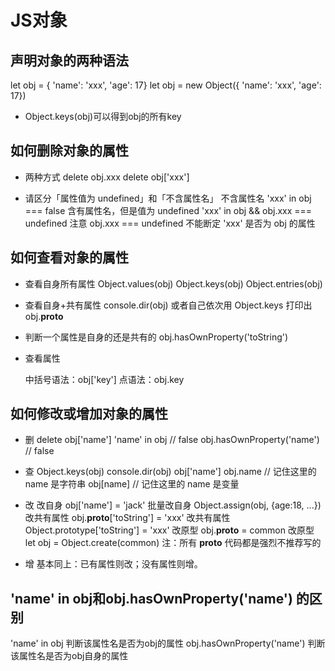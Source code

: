 # JS对象

## 声明对象的两种语法

let obj = { 'name': 'xxx', 'age': 17}
let obj = new Object({ 'name': 'xxx', 'age': 17})

* Object.keys(obj)可以得到obj的所有key

## 如何删除对象的属性

* 两种方式
  delete obj.xxx
  delete obj['xxx']

* 请区分「属性值为 undefined」和「不含属性名」
  不含属性名   'xxx' in obj === false
  含有属性名，但是值为 undefined  'xxx' in obj && obj.xxx === undefined
  注意 obj.xxx === undefined  不能断定 'xxx' 是否为 obj 的属性

## 如何查看对象的属性

* 查看自身所有属性
  Object.values(obj)
  Object.keys(obj)
  Object.entries(obj)
  
* 查看自身+共有属性
  console.dir(obj)
  或者自己依次用 Object.keys 打印出 obj.__proto__

* 判断一个属性是自身的还是共有的
  obj.hasOwnProperty('toString')

* 查看属性
  
    中括号语法：obj['key'] 
    点语法：obj.key


## 如何修改或增加对象的属性

* 删
delete obj['name']
'name' in obj // false
obj.hasOwnProperty('name')  // false

* 查
Object.keys(obj)
console.dir(obj)
obj['name']
obj.name // 记住这里的 name 是字符串
obj[name]  // 记住这里的 name 是变量

* 改
改自身 obj['name'] = 'jack'
批量改自身 Object.assign(obj, {age:18, ...})
改共有属性 obj.__proto__['toString'] = 'xxx'
改共有属性 Object.prototype['toString'] = 'xxx'
改原型 obj.__proto__ = common
改原型 let obj = Object.create(common)
注：所有 __proto__ 代码都是强烈不推荐写的

* 增
基本同上：已有属性则改；没有属性则增。


## 'name' in obj和obj.hasOwnProperty('name') 的区别

'name' in obj 判断该属性名是否为obj的属性
obj.hasOwnProperty('name') 判断该属性名是否为obj自身的属性

